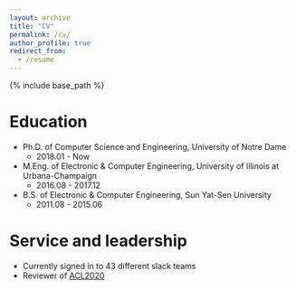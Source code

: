 ```yaml
---
layout: archive
title: "CV"
permalink: /cv/
author_profile: true
redirect_from:
  - /resume
---
```


{% include base_path %}

Education
======
* Ph.D. of Computer Science and Engineering, University of Notre Dame
  * 2018.01 - Now
* M.Eng. of Electronic & Computer Engineering, University of Illinois at Urbana-Champaign
  * 2016.08 - 2017.12
* B.S. of Electronic & Computer Engineering, Sun Yat-Sen University
  * 2011.08 - 2015.06
 
Service and leadership
======
* Currently signed in to 43 different slack teams
* Reviewer of [ACL2020](https://acl2020.org)
